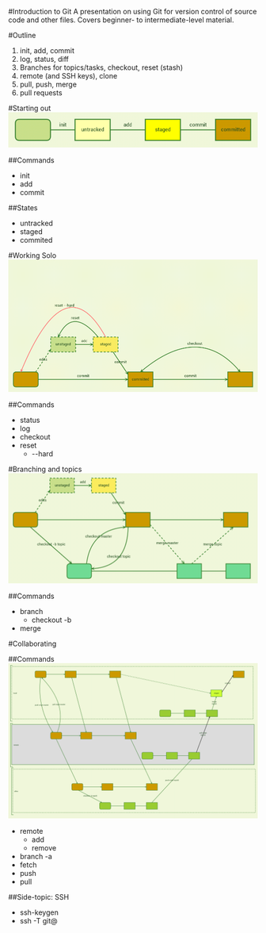 #Introduction to Git
A presentation on using Git for version control of source code and other files.
Covers beginner- to intermediate-level material.

#Outline

1. init, add, commit
2. log, status, diff
3. Branches for topics/tasks, checkout, reset (stash)
4. remote (and SSH keys), clone
5. pull, push, merge
6. pull requests

#Starting out
![states and commands](git_init.png)

##Commands
- init
- add
- commit

##States

- untracked
- staged
- commited

#Working Solo
![seeing history](git_single_user.png)

##Commands
- status
- log
- checkout
- reset
  - --hard

#Branching and topics
![tasks and topics](git_branch.png)

##Commands

- branch
  - checkout -b
- merge

#Collaborating

##Commands
![remotes and origin](git_remote.png)

- remote
  - add
  - remove
- branch -a
- fetch
- push
- pull

##Side-topic: SSH

- ssh-keygen
- ssh -T git@<server>
